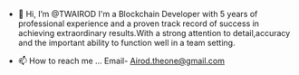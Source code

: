 - 👋 Hi, I’m @TWAIROD
I'm a Blockchain Developer with 5 years of professional experience and a proven track record of success in achieving extraordinary results.With a strong attention to detail,accuracy and the important ability to function well in a team setting.

- 📫 How to reach me ...
Email- Airod.theone@gmail.com

<!---
TWAIROD/TWAIROD is a ✨ special ✨ repository because its `README.md` (this file) appears on your GitHub profile.
You can click the Preview link to take a look at your changes.
--->
